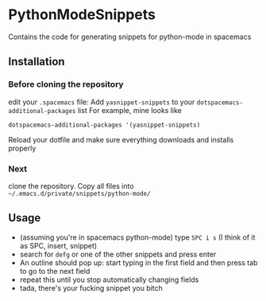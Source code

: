 # PythonModeSnippets
Contains the code for generating snippets for python-mode in spacemacs
## Installation
### Before cloning the repository
edit your `.spacemacs` file:
Add `yasnippet-snippets` to your `dotspacemacs-additional-packages` list
For example, mine looks like
```
dotspacemacs-additional-packages '(yasnippet-snippets)
```
Reload your dotfile and make sure everything downloads and installs properly
### Next
clone the repository. Copy all files into `~/.emacs.d/private/snippets/python-mode/`
## Usage
* (assuming you're in spacemacs python-mode) type `SPC i s` (I think of it as SPC, insert, snippet)
* search for `defg` or one of the other snippets and press enter
* An outline should pop up: start typing in the first field and then press tab to go to the next field
* repeat this until you stop automatically changing fields
* tada, there's your fucking snippet you bitch 

